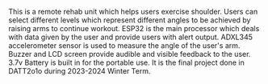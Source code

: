 This is a remote rehab unit which helps users exercise shoulder. Users can select different levels which represent different angles to be achieved by raising arms to continue workout.
ESP32 is the main processor which deals with data given by the user and provide users with alert output.
ADXL345 accelerometer sensor is used to measure the angle of the user's arm.
Buzzer and LCD screen provide audible and visible feedback to the user.
3.7v Battery is built in for the portable use.
It is the final project done in DATT2o1o during 2023-2024 Winter Term.
